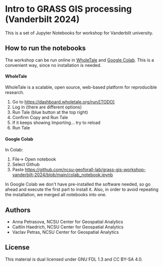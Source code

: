 # Intro to GRASS GIS processing (Vanderbilt 2024)

This is a set of Jupyter Notebooks for workshop for Vanderbilt university.

## How to run the notebooks
The workshop can be run online in [WholeTale](https://wholetale.org/) and [Google Colab](https://colab.google/). This is a convenient way, since no installation is needed.

#### WholeTale
WholeTale is a scalable, open source, web-based platform for reproducible research.

1. Go to https://dashboard.wholetale.org/run/[TODO]
2. Log in (there are different options)
3. Run Tale (blue button at the top right)
4. Confirm Copy and Run Tale
5. If it keeps showing Importing... try to reload
6. Run Tale

#### Google Colab

In Colab:
1. File-> Open notebook
2. Select Github
3. Paste https://github.com/ncsu-geoforall-lab/grass-gis-workshop-vanderbilt-2024/blob/main/colab_notebook.ipynb

In Google Colab we don't have pre-installed the software needed, so go ahead and execute the first part to install it. Also, in order to avoid repeating the installation, we merged all notebooks into one.

## Authors

* Anna Petrasova, NCSU Center for Geospatial Analytics
* Caitlin Haedrich, NCSU Center for Geospatial Analytics
* Vaclav Petras, NCSU Center for Geospatial Analytics

## License

This material is dual licensed under GNU FDL 1.3 and CC BY-SA 4.0.
